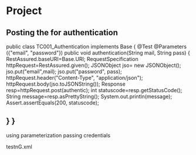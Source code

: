 # Project

Posting the for authentication
----------------------------------------------------------------
public class TC001_Authentication implements Base
{
@Test
@Parameters ({"email", "password"})
public void authentication(String mail, String pass)
{
RestAssured.baseURI=Base.URI;
RequestSpecification httpRequest=RestAssured.given();
JSONObject jso= new JSONObject();
jso.put("email",mail);
jso.put("password", pass);
httpRequest.header("Content-Type", "application/json");
httpRequest.body(jso.toJSONString());
Response resp=httpRequest.post(authentic);
int statuscode=resp.getStatusCode();
String message=resp.asPrettyString();
System.out.println(message);
Assert.assertEquals(200, statuscode);


}
}
------------------------------------------------------------
using parameterization passing credentials

testnG.xml
<suite name="Suite">
  <test thread-count="5" name="Test">
      <parameter name="email" value="deepakdpk333@gmail.com" />
      <parameter name="password" value="Qwerty@1234" />
    <classes>
      <class name="Test.TC001_Authentication"/>
    </classes>
  </test> <!-- Test -->
</suite> <!-- Suite -->
